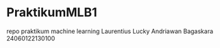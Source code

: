 # PraktikumMLB1
repo praktikum machine learning
Laurentius Lucky Andriawan Bagaskara
24060122130100
